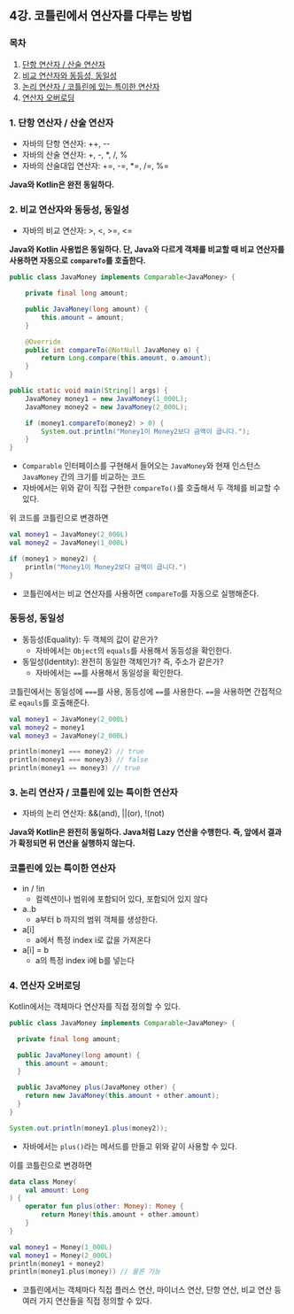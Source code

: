 ## 4강. 코틀린에서 연산자를 다루는 방법

### 목차

1. [단항 연산자 / 산술 연산자](#1-단항-연산자--산술-연산자)
2. [비교 연산자와 동등성, 동일성](#2-비교-연산자와-동등성-동일성)
3. [논리 연산자 / 코틀린에 있는 특이한 연산자](#3-논리-연산자--코틀린에-있는-특이한-연산자)
4. [연산자 오버로딩](#4-연산자-오버로딩)

### 1. 단항 연산자 / 산술 연산자

- 자바의 단항 연산자: ++, --
- 자바의 산술 연산자: +, -, *, /, %
- 자바의 산술대입 연산자: +=, -=, *=, /=, %=

**Java와 Kotlin은 완전 동일하다.**


### 2. 비교 연산자와 동등성, 동일성

- 자바의 비교 연산자: >, <, >=, <=

**Java와 Kotlin 사용법은 동일하다. 단, Java와 다르게 객체를 비교할 때 비교 연산자를 사용하면 자동으로 `compareTo`를 호출한다.**

```java
public class JavaMoney implements Comparable<JavaMoney> {

    private final long amount;

    public JavaMoney(long amount) {
        this.amount = amount;
    }

    @Override
    public int compareTo(@NotNull JavaMoney o) {
        return Long.compare(this.amount, o.amount);
    }
}

public static void main(String[] args) {
    JavaMoney money1 = new JavaMoney(1_000L);
    JavaMoney money2 = new JavaMoney(2_000L);

    if (money1.compareTo(money2) > 0) {
        System.out.println("Money1이 Money2보다 금액이 큽니다.");
    }
}
```
- `Comparable` 인터페이스를 구현해서 들어오는 `JavaMoney`와 현재 인스턴스 `JavaMoney` 간의 크기를 비교하는 코드
- 자바에서는 위와 같이 직접 구현한 `compareTo()`를 호출해서 두 객체를 비교할 수 있다.

위 코드를 코틀린으로 변경하면

```kotlin
val money1 = JavaMoney(2_000L)
val money2 = JavaMoney(1_000L)

if (money1 > money2) {
    println("Money1이 Money2보다 금액이 큽니다.")
}
```
- 코틀린에서는 비교 연산자를 사용하면 `compareTo`를 자동으로 실행해준다.  

### 동등성, 동일성

- 동등성(Equality): 두 객체의 값이 같은가?
  - 자바에서는 `Object`의 `equals`를 사용해서 동등성을 확인한다.
- 동일성(Identity): 완전히 동일한 객체인가? 즉, 주소가 같은가?
  - 자바에서는 `==`를 사용해서 동일성을 확인한다.

코틀린에서는 동일성에 `===`를 사용, 동등성에 `==`를 사용한다. `==`을 사용하면 간접적으로 `eqauls`를 호출해준다.

```kotlin
val money1 = JavaMoney(2_000L)
val money2 = money1
val money3 = JavaMoney(2_000L)

println(money1 === money2) // true
println(money1 === money3) // false
println(money1 == money3) // true
```

### 3. 논리 연산자 / 코틀린에 있는 특이한 연산자

- 자바의 논리 연산자: &&(and), ||(or), !(not) 

**Java와 Kotlin은 완전히 동일하다. Java처럼 Lazy 연산을 수행한다. 즉, 앞에서 결과가 확정되면 뒤 연산을 실행하지 않는다.**

### 코틀린에 있는 특이한 연산자

- in / !in
  - 컬렉션이나 범위에 포함되어 있다, 포함되어 있지 않다
- a..b
  - a부터 b 까지의 범위 객체를 생성한다.
- a[i]
  - a에서 특정 index i로 값을 가져온다
- a[i] = b
  - a의 특정 index i에 b를 넣는다

### 4. 연산자 오버로딩

Kotlin에서는 객체마다 연산자를 직접 정의할 수 있다.

```java
public class JavaMoney implements Comparable<JavaMoney> {

  private final long amount;

  public JavaMoney(long amount) {
    this.amount = amount;
  }

  public JavaMoney plus(JavaMoney other) {
    return new JavaMoney(this.amount + other.amount);
  }
}

System.out.println(money1.plus(money2));
```
- 자바에서는 `plus()`라는 메서드를 만들고 위와 같이 사용할 수 있다.

이를 코틀린으로 변경하면

```kotlin
data class Money(
    val amount: Long
) {
    operator fun plus(other: Money): Money {
        return Money(this.amount + other.amount)
    }
}

val money1 = Money(1_000L)
val money1 = Money(2_000L)
println(money1 + money2)
println(money1.plus(money)) // 물론 가능
```
- 코틀린에서는 객체마다 직접 플러스 연산, 마이너스 연산, 단항 연산, 비교 연산 등 여러 가지 연산들을 직접 정의할 수 있다.




